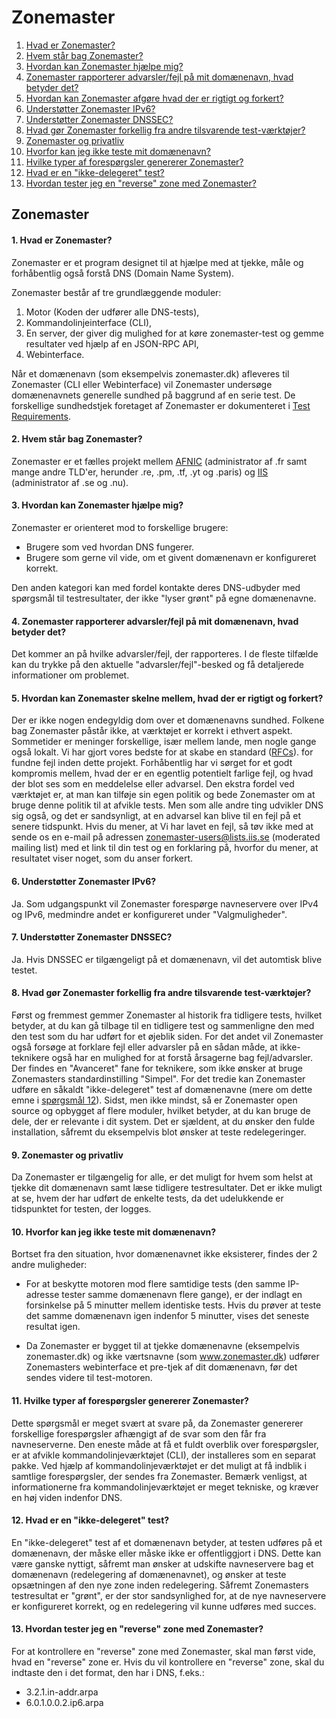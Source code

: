 Zonemaster
==========

1. [Hvad er Zonemaster?](#q1)
2. [Hvem står bag Zonemaster?](#q2)
3. [Hvordan kan Zonemaster hjælpe mig?](#q3)
4. [Zonemaster rapporterer advarsler/fejl på mit domænenavn, hvad betyder det?](#q4)
5. [Hvordan kan Zonemaster afgøre hvad der er rigtigt og forkert?](#q5)
6. [Understøtter Zonemaster IPv6?](#q6)
7. [Understøtter Zonemaster DNSSEC?](#q7) 
8. [Hvad gør Zonemaster forkellig fra andre tilsvarende test-værktøjer?](#q8)
9. [Zonemaster og privatliv](#q9)
10. [Hvorfor kan jeg ikke teste mit domænenavn?](#q10)
11. [Hvilke typer af forespørgsler genererer Zonemaster?](#q11)
12. [Hvad er en "ikke-delegeret" test?](#q12)
13. [Hvordan tester jeg en "reverse" zone med Zonemaster?](#q13)

Zonemaster
----------
<a name="q1"></a>
#### 1. Hvad er Zonemaster?
Zonemaster er et program designet til at hjælpe med at tjekke, måle
og forhåbentlig også forstå DNS (Domain Name System).

Zonemaster består af tre grundlæggende moduler:

  1. Motor (Koden der udfører alle DNS-tests),
  2. Kommandolinjeinterface (CLI),
  3. En server, der giver dig mulighed for at køre zonemaster-test og 
  gemme resultater ved hjælp af en JSON-RPC API,
  4. Webinterface.

Når et domænenavn (som eksempelvis zonemaster.dk) afleveres til Zonemaster (CLI eller
Webinterface) vil Zonemaster undersøge domænenavnets generelle sundhed på baggrund af
en serie test. De forskellige sundhedstjek foretaget af Zonemaster er dokumenteret i
[Test Requirements].

<a name="q2"></a>
#### 2. Hvem står bag Zonemaster?
Zonemaster er et fælles projekt mellem [AFNIC] (administrator af .fr samt mange andre TLD'er,
herunder .re, .pm, .tf, .yt og .paris) og [IIS] (administrator af .se og .nu).

<a name="q3"></a>
#### 3. Hvordan kan Zonemaster hjælpe mig?
Zonemaster er orienteret mod to forskellige brugere:

  - Brugere som ved hvordan DNS fungerer.
  - Brugere som gerne vil vide, om et givent domænenavn er konfigureret korrekt.

Den anden kategori kan med fordel kontakte deres DNS-udbyder med spørgsmål til
testresultater, der ikke "lyser grønt" på egne domænenavne.

<a name="q4"></a>
#### 4. Zonemaster rapporterer advarsler/fejl på mit domænenavn, hvad betyder det?
Det kommer an på hvilke advarsler/fejl, der rapporteres. I de fleste tilfælde kan
du trykke på den aktuelle "advarsler/fejl"-besked og få detaljerede
informationer om problemet.

<a name="q5"></a>
#### 5. Hvordan kan Zonemaster skelne mellem, hvad der er rigtigt og forkert?
Der er ikke nogen endegyldig dom over et domænenavns sundhed. Folkene bag Zonemaster påstår ikke,
at værktøjet er korrekt i ethvert aspekt. Sommetider er meninger forskellige, især mellem lande,
men nogle gange også lokalt. Vi har gjort vores bedste for at skabe en standard ([RFCs]).
for fundne fejl inden dette projekt. Forhåbentlig har vi sørget for et godt kompromis mellem,
hvad der er en egentlig potentielt farlige fejl, og hvad der blot ses som en meddelelse eller
advarsel. Den ekstra fordel ved værktøjet er, at man kan tilføje sin egen politik og bede
Zonemaster om at bruge denne politik til at afvikle tests.
Men som alle andre ting udvikler DNS sig også, og det er sandsynligt, at en advarsel kan blive
til en fejl på et senere tidspunkt. Hvis du mener, at Vi har lavet en fejl, så tøv ikke med at
sende os en e-mail på adressen [zonemaster-users@lists.iis.se] (moderated mailing list) med et
link til din test og en forklaring på, hvorfor du mener, at resultatet viser noget,
som du anser forkert.

<a name="q6"></a>
#### 6. Understøtter Zonemaster IPv6?
Ja. Som udgangspunkt vil Zonemaster forespørge navneservere over IPv4 og IPv6, medmindre andet
er konfigureret under "Valgmuligheder".

<a name="q7"></a>
#### 7. Understøtter Zonemaster DNSSEC?
Ja. Hvis DNSSEC er tilgængeligt på et domænenavn, vil det automtisk blive testet.

<a name="q8"></a>
#### 8. Hvad gør Zonemaster forkellig fra andre tilsvarende test-værktøjer?
Først og fremmest gemmer Zonemaster al historik fra tidligere tests, hvilket betyder, at du kan
gå tilbage til en tidligere test og sammenligne den med den test som du har udført for
et øjeblik siden.
For det andet vil Zonemaster også forsøge at forklare fejl eller advarsler på en sådan måde,
at ikke-teknikere også har en mulighed for at forstå årsagerne bag fejl/advarsler.
Der findes en "Avanceret" fane for teknikere, som ikke ønsker at bruge Zonemasters
standardinstilling "Simpel".
For det tredie kan Zonemaster udføre en såkaldt "ikke-delegeret" test af domænenavne
(mere om dette emne i [spørgsmål 12]).
Sidst, men ikke mindst, så er Zonemaster open source og opbygget af flere moduler, hvilket
betyder, at du kan bruge de dele, der er relevante i dit system. Det er sjældent, at du
ønsker den fulde installation, såfremt du eksempelvis blot ønsker at teste redelegeringer.

<a name="q9"></a>
#### 9. Zonemaster og privatliv
Da Zonemaster er tilgængelig for alle, er det muligt for hvem som helst at tjekke dit
domænenavn samt læse tidligere testresultater. Det er ikke muligt at se, hvem der
har udført de enkelte tests, da det udelukkende er tidspunktet for testen, der logges.

<a name="q10"></a>
#### 10. Hvorfor kan jeg ikke teste mit domænenavn?
Bortset fra den situation, hvor domænenavnet ikke eksisterer, findes der 2 andre muligheder:

  - For at beskytte motoren mod flere samtidige tests (den samme IP-adresse tester
    samme domænenavn flere gange), er der indlagt en forsinkelse på 5 minutter mellem
    identiske tests. Hvis du prøver at teste det samme domænenavn igen indenfor 5 minutter,
    vises det seneste resultat igen.

  - Da Zonemaster er bygget til at tjekke domænenavne (eksempelvis zonemaster.dk) og ikke
    værtsnavne (som www.zonemaster.dk) udfører Zonemasters webinterface et pre-tjek af dit
    domænenavn, før det sendes videre til test-motoren.

<a name="q11"></a>
#### 11. Hvilke typer af forespørgsler genererer Zonemaster?
Dette spørgsmål er meget svært at svare på, da Zonemaster genererer forskellige
forespørgsler afhængigt af de svar som den får fra navneserverne. Den eneste måde
at få et fuldt overblik over forespørgsler, er at afvikle kommandolinjeværktøjet
(CLI), der installeres som en separat pakke. Ved hjælp af kommandolinjeværktøjet
er det muligt at få indblik i samtlige forespørgsler, der sendes fra Zonemaster.
Bemærk venligst, at informationerne fra kommandolinjeværktøjet er meget tekniske,
og kræver en høj viden indenfor DNS.

<a name="q12"></a>
#### 12. Hvad er en "ikke-delegeret" test?
En "ikke-delegeret" test af et domænenavn betyder, at testen udføres på et
domænenavn, der måske eller måske ikke er offentliggjort i DNS. Dette kan være
ganske nyttigt, såfremt man ønsker at udskifte navneservere bag et domænenavn
(redelegering af domænenavnet), og ønsker at teste opsætningen af den nye zone
inden redelegering. Såfremt Zonemasters testresultat er "grønt", er der stor
sandsynlighed for, at de nye navneservere er konfigureret korrekt, og en
redelegering vil kunne udføres med succes.

<a name="q13"></a>
#### 13. Hvordan tester jeg en "reverse" zone med Zonemaster?
For at kontrollere en "reverse" zone med Zonemaster, skal man først vide,
hvad en "reverse" zone er. Hvis du vil kontrollere en "reverse" zone,
skal du indtaste den i det format, den har i DNS, f.eks.:

  - 3.2.1.in-addr.arpa
  - 6.0.1.0.0.2.ip6.arpa
  
[AFNIC]:                                 https://www.afnic.fr/en/
[Implemented Test Cases document]:       https://github.com/zonemaster/zonemaster/blob/master/docs/specifications/tests/ImplementedTestCases.md
[spørgsmål 12]:                          #q12
[RFCs]:                                  https://www.ietf.org/standards/rfcs/
[Severity Level Definitions document]:   https://github.com/zonemaster/zonemaster/blob/master/docs/specifications/tests/SeverityLevelDefinitions.md
[IIS]:                                   https://internetstiftelsen.se/en/
[Test Requirements]:                     https://github.com/zonemaster/zonemaster/blob/master/docs/requirements/TestRequirements.md
[zonemaster-users@lists.iis.se]:         mailto:zonemaster-users@lists.iis.se

